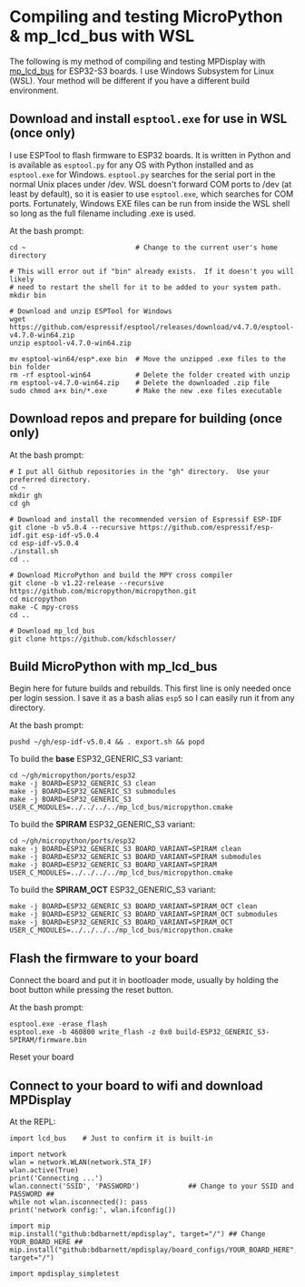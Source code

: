 Compiling and testing MicroPython & mp_lcd_bus with WSL
=======================================================
The following is my method of compiling and testing MPDisplay with [mp_lcd_bus](https://github.com/kdschlosser/mp_lcd_bus) for ESP32-S3 boards.  I use Windows Subsystem for Linux (WSL).  Your method will be different if you have a different build environment.

Download and install `esptool.exe` for use in WSL (once only)
-------------------------------------------------------------
I use ESPTool to flash firmware to ESP32 boards.  It is written in Python and is available as `esptool.py` for any OS with Python installed and as `esptool.exe` for Windows.  `esptool.py` searches for the serial port in the normal Unix places under /dev.  WSL doesn't forward COM ports to /dev (at least by default), so it is easier to use `esptool.exe`, which searches for COM ports.  Fortunately, Windows EXE files can be run from inside the WSL shell so long as the full filename including .exe is used.

At the bash prompt:
```
cd ~                           # Change to the current user's home directory

# This will error out if "bin" already exists.  If it doesn't you will likely
# need to restart the shell for it to be added to your system path.
mkdir bin

# Download and unzip ESPTool for Windows
wget https://github.com/espressif/esptool/releases/download/v4.7.0/esptool-v4.7.0-win64.zip
unzip esptool-v4.7.0-win64.zip

mv esptool-win64/esp*.exe bin  # Move the unzipped .exe files to the bin folder
rm -rf esptool-win64           # Delete the folder created with unzip
rm esptool-v4.7.0-win64.zip    # Delete the downloaded .zip file
sudo chmod a+x bin/*.exe       # Make the new .exe files executable
```

Download repos and prepare for building (once only)
---------------------------------------------------
At the bash prompt:
```
# I put all Github repositories in the "gh" directory.  Use your preferred directory.
cd ~
mkdir gh
cd gh

# Download and install the recommended version of Espressif ESP-IDF
git clone -b v5.0.4 --recursive https://github.com/espressif/esp-idf.git esp-idf-v5.0.4
cd esp-idf-v5.0.4
./install.sh
cd ..

# Download MicroPython and build the MPY cross compiler
git clone -b v1.22-release --recursive https://github.com/micropython/micropython.git
cd micropython
make -C mpy-cross
cd ..

# Download mp_lcd_bus
git clone https://github.com/kdschlosser/
```

Build MicroPython with mp_lcd_bus
---------------------------------
Begin here for future builds and rebuilds.  This first line is only needed once per login session.  I save it as a bash alias `esp5` so I can easily run it from any directory.

At the bash prompt:
```
pushd ~/gh/esp-idf-v5.0.4 && . export.sh && popd
```
To build the **base** ESP32_GENERIC_S3 variant:
```
cd ~/gh/micropython/ports/esp32
make -j BOARD=ESP32_GENERIC_S3 clean
make -j BOARD=ESP32_GENERIC_S3 submodules
make -j BOARD=ESP32_GENERIC_S3 USER_C_MODULES=../../../../mp_lcd_bus/micropython.cmake
```
To build the **SPIRAM** ESP32_GENERIC_S3 variant:
```
cd ~/gh/micropython/ports/esp32
make -j BOARD=ESP32_GENERIC_S3 BOARD_VARIANT=SPIRAM clean
make -j BOARD=ESP32_GENERIC_S3 BOARD_VARIANT=SPIRAM submodules
make -j BOARD=ESP32_GENERIC_S3 BOARD_VARIANT=SPIRAM USER_C_MODULES=../../../../mp_lcd_bus/micropython.cmake
```
To build the **SPIRAM_OCT** ESP32_GENERIC_S3 variant:
```
make -j BOARD=ESP32_GENERIC_S3 BOARD_VARIANT=SPIRAM_OCT clean
make -j BOARD=ESP32_GENERIC_S3 BOARD_VARIANT=SPIRAM_OCT submodules
make -j BOARD=ESP32_GENERIC_S3 BOARD_VARIANT=SPIRAM_OCT USER_C_MODULES=../../../../mp_lcd_bus/micropython.cmake
```

Flash the firmware to your board
--------------------------------
Connect the board and put it in bootloader mode, usually by holding the boot button while pressing the reset button.

At the bash prompt:
```
esptool.exe -erase_flash
esptool.exe -b 460800 write_flash -z 0x0 build-ESP32_GENERIC_S3-SPIRAM/firmware.bin
```
Reset your board

Connect to your board to wifi and download MPDisplay
----------------------------------------------------
At the REPL:
```
import lcd_bus    # Just to confirm it is built-in

import network
wlan = network.WLAN(network.STA_IF)
wlan.active(True)
print('Connecting ...')
wlan.connect('SSID', 'PASSWORD')            ## Change to your SSID and PASSWORD ##
while not wlan.isconnected(): pass
print('network config:', wlan.ifconfig())

import mip
mip.install("github:bdbarnett/mpdisplay", target="/") ## Change YOUR_BOARD_HERE ##
mip.install("github:bdbarnett/mpdisplay/board_configs/YOUR_BOARD_HERE", target="/")

import mpdisplay_simpletest
```

